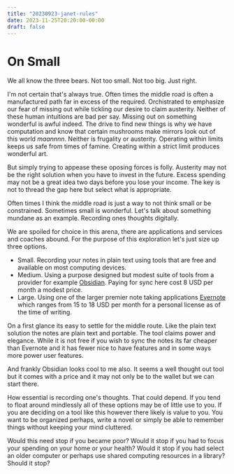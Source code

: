 ```yaml
---
title: "20230923-janet-rules"
date: 2023-11-25T20:20:00-00:00
draft: false
---
```


# On Small

We all know the three bears. Not too small. Not too big. Just right.

I'm not certain that's always true. Often times the middle road is often a manufactured path far in excess of the required. Orchistrated to emphasize our fear of missing out while tickling our desire to claim austerity. Neither of these human intuitions are bad per say. Missing out on something wonderful is awful indeed. The drive to find new things is why we have computation and know that certain mushrooms make mirrors look out of this world _maannnn_. Neither is frugality or austerity. Operating within limits keeps us safe from times of famine. Creating within a strict limit produces wonderful art.

But simply trying to appease these oposing forces is folly. Austerity may not be the right solution when you have to invest in the future. Excess spending may not be a great idea two days before you lose your income. The key is not to thread the gap here but select what is appropriate. 

Often times I think the middle road is just a way to not think small or be constrained. Sometimes small is wonderful. Let's talk about something mundane as an example. Recording ones thoughts digitally.

We are spoiled for choice in this arena, there are applications and services and coaches abound. For the purpose of this exploration let's just size up three options.

- Small. Recording your notes in plain text using tools that are free and available on most computing devices.
- Medium. Using a purpose designed but modest suite of tools from a provider for example [Obsidian](https://obsidian.md/pricing). Paying for sync here cost 8 USD per month a modest price. 
- Large. Using one of the larger premier note taking applications [Evernote](https://evernote.com/compare-plans) which ranges from 15 to 18 USD per month for a personal license as of the time of writing.

On a first glance its easy to settle for the middle route. Like the plain text solution the notes are plain text and portable. The tool claims power and elegance. While it is not free if you wish to sync the notes its far cheaper than Evernote and it has fewer nice to have features and in some ways more power user features.

And frankly Obsidian looks cool to me also. It seems a well thought out tool but it comes with a price and it may not only be to the wallet but we can start there. 

How essential is recording one's thoughts. That could depend. If you tend to float around mindlessly all of these options may be of little use to you. If you are deciding on a tool like this however there likely is value to you. You want to be organized perhaps, write a novel or simply be able to remember things without keeping your mind cluttered. 

Would this need stop if you became poor? Would it stop if you had to focus your spending on your home or your health? Would it stop if you had select an older computer or perhaps use shared computing resources in a library? Should it stop?

